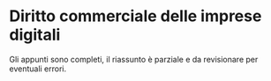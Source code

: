# Diritto commerciale delle imprese digitali #
Gli appunti sono completi, il riassunto è parziale e da revisionare per eventuali errori.